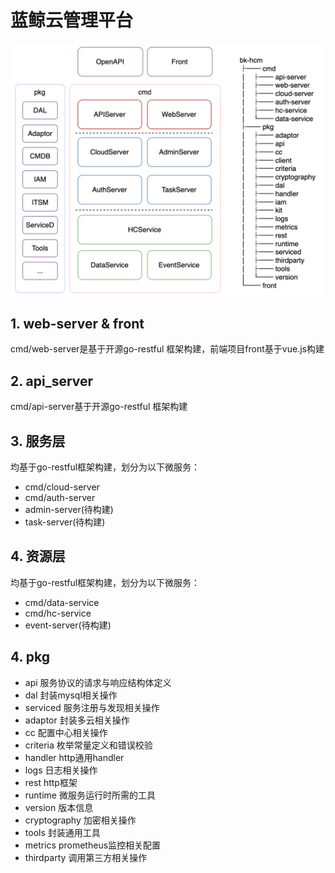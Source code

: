 # 蓝鲸云管理平台

![image](../resource/img/code.png)
## 1. web-server & front
cmd/web-server是基于开源go-restful 框架构建，前端项目front基于vue.js构建

## 2. api_server
cmd/api-server基于开源go-restful 框架构建

## 3. 服务层
均基于go-restful框架构建，划分为以下微服务：
* cmd/cloud-server
* cmd/auth-server
* admin-server(待构建)
* task-server(待构建)

## 4. 资源层
均基于go-restful框架构建，划分为以下微服务：
* cmd/data-service
* cmd/hc-service
* event-server(待构建)

## 4. pkg

* api 服务协议的请求与响应结构体定义
* dal 封装mysql相关操作
* serviced 服务注册与发现相关操作
* adaptor 封装多云相关操作
* cc 配置中心相关操作
* criteria 枚举常量定义和错误校验
* handler http通用handler
* logs 日志相关操作
* rest http框架
* runtime 微服务运行时所需的工具
* version 版本信息
* cryptography 加密相关操作
* tools 封装通用工具
* metrics prometheus监控相关配置
* thirdparty 调用第三方相关操作
